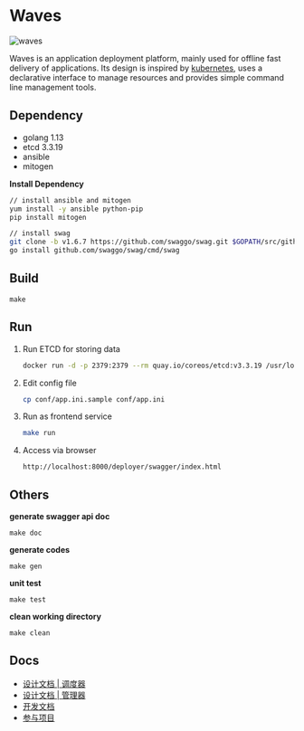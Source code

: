 # Waves

![waves](https://github.com/wujie1993/waves/workflows/waves/badge.svg?branch=ci)

Waves is an application deployment platform, mainly used for offline fast delivery of applications. Its design is inspired by [kubernetes](https://github.com/kubernetes/kubernetes), uses a declarative interface to manage resources and provides simple command line management tools.

## Dependency

- golang 1.13
- etcd 3.3.19
- ansible
- mitogen

**Install Dependency**

```bash
// install ansible and mitogen
yum install -y ansible python-pip
pip install mitogen

// install swag
git clone -b v1.6.7 https://github.com/swaggo/swag.git $GOPATH/src/github.com/swaggo/swag
go install github.com/swaggo/swag/cmd/swag
```

## Build

```
make
```

## Run

1. Run ETCD for storing data
   
   ```bash
   docker run -d -p 2379:2379 --rm quay.io/coreos/etcd:v3.3.19 /usr/local/bin/etcd --listen-client-urls http://0.0.0.0:2379 --advertise-client-urls http://0.0.0.0:2379
   ```

2. Edit config file

   ```bash
   cp conf/app.ini.sample conf/app.ini
   ```

3. Run as frontend service
   
   ```bash
   make run
   ```

3. Access via browser

   ```
   http://localhost:8000/deployer/swagger/index.html
   ```

## Others

**generate swagger api doc**

```
make doc
```

**generate codes**

```
make gen
```

**unit test**

```
make test
```

**clean working directory**

```
make clean
```

## Docs

- [设计文档 | 调度器](./pkg/schedule/README.md)
- [设计文档 | 管理器](./pkg/operators/README.md)
- [开发文档](./docs/Develop.md)
- [参与项目](./CONTRIBUTING.md)
